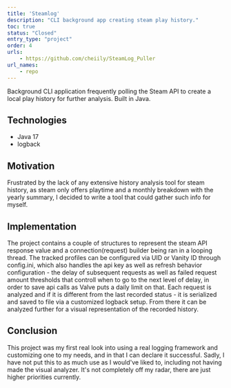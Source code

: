 ```yaml
---
title: 'Steamlog'
description: "CLI background app creating steam play history."
toc: true
status: "Closed"
entry_type: "project"
order: 4
urls:
    - https://github.com/cheiily/SteamLog_Puller
url_names:
    - repo
---
```


Background CLI application frequently polling the Steam API to create a local play history for further analysis.
Built in Java.

## Technologies

- Java 17
- logback

## Motivation

Frustrated by the lack of any extensive history analysis tool for steam history, as steam only offers playtime and a monthly breakdown with the yearly summary, I decided to write a tool that could gather such info for myself.

## Implementation

The project contains a couple of structures to represent the steam API response value and a connection(request) builder being ran in a looping thread. The tracked profiles can be configured via UID or Vanity ID through config.ini, which also handles the api key as well as refresh behavior configuration - the delay of subsequent requests as well as failed request amount thresholds that controll when to go to the next level of delay, in order to save api calls as Valve puts a daily limit on that.
Each request is analyzed and if it is different from the last recorded status - it is serialized and saved to file via a customized logback setup. From there it can be analyzed further for a visual representation of the recorded history.

## Conclusion

This project was my first real look into using a real logging framework and customizing one to my needs, and in that I can declare it successful. Sadly, I have not put this to as much use as I would've liked to, including not having made the visual analyzer. It's not completely off my radar, there are just higher priorities currently.

